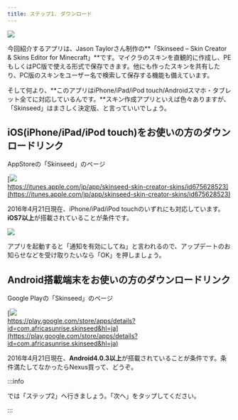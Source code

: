```yaml
---
title: ステップ1. ダウンロード
---
```


[![](https://www.napoan.com/wp-content/uploads/2016/04/d0898f699eb99d500893f3326bb29be7_em1mx1.jfif)](https://www.napoan.com/wp-content/uploads/2016/04/d0898f699eb99d500893f3326bb29be7_em1mx1.jfif)

今回紹介するアプリは、Jason Taylorさん制作の**「Skinseed – Skin Creator & Skins Editor for Minecraft」**です。マイクラのスキンを直観的に作成し、PEもしくはPC版で使える形式で保存できます。他にも作ったスキンを共有したり、PC版のスキンをユーザー名で検索して保存する機能も備えています。

そして何より、**このアプリはiPhone/iPad/iPod touch/Androidスマホ・タブレット全てに対応しているんです。**スキン作成アプリといえば色々ありますが、「Skinseed」はまさしく決定版、と言っていいでしょう。

## iOS(iPhone/iPad/iPod touch)をお使いの方のダウンロードリンク

AppStoreの「Skinseed」のページ

[![](https://cdn-ak.f.st-hatena.com/images/fotolife/s/sasigume/20210208/20210208092313.png)  
https://itunes.apple.com/jp/app/skinseed-skin-creator-skins/id675628523](https://itunes.apple.com/jp/app/skinseed-skin-creator-skins/id675628523)

2016年4月21日現在、iPhone/iPad/iPod touchのいずれにも対応しています。**iOS7以上**が搭載されていることが条件です。

![](https://cdn-ak.f.st-hatena.com/images/fotolife/s/sasigume/20210208/20210208092256.png)

アプリを起動すると「通知を有効にしてね」と言われるので、アップデートのお知らせなどを受け取りたいなら「OK」を押しましょう。

## Android搭載端末をお使いの方のダウンロードリンク

Google Playの「Skinseed」のページ

[![](https://cdn-ak.f.st-hatena.com/images/fotolife/s/sasigume/20210208/20210208092333.jpg)  
https://play.google.com/store/apps/details?id=com.africasunrise.skinseed&hl=ja](https://play.google.com/store/apps/details?id=com.africasunrise.skinseed&hl=ja)

2016年4月21日現在、**Android4.0.3以上**が搭載されていることが条件です。条件満たしてなかったらNexus買って、どうぞ。

:::info

では「ステップ2」へ行きましょう。「次へ」をタップしてください。

:::
